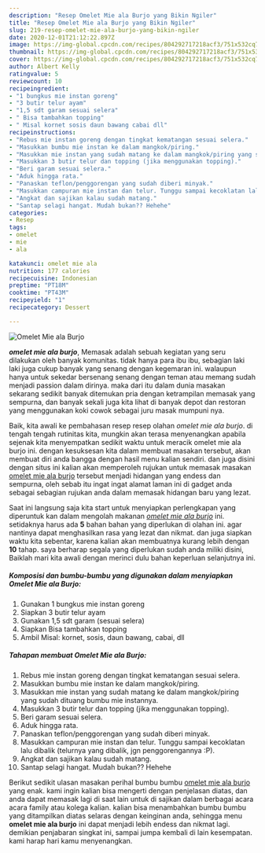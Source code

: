 ```yaml
---
description: "Resep Omelet Mie ala Burjo yang Bikin Ngiler"
title: "Resep Omelet Mie ala Burjo yang Bikin Ngiler"
slug: 219-resep-omelet-mie-ala-burjo-yang-bikin-ngiler
date: 2020-12-01T21:12:22.897Z
image: https://img-global.cpcdn.com/recipes/804292717218acf3/751x532cq70/omelet-mie-ala-burjo-foto-resep-utama.jpg
thumbnail: https://img-global.cpcdn.com/recipes/804292717218acf3/751x532cq70/omelet-mie-ala-burjo-foto-resep-utama.jpg
cover: https://img-global.cpcdn.com/recipes/804292717218acf3/751x532cq70/omelet-mie-ala-burjo-foto-resep-utama.jpg
author: Albert Kelly
ratingvalue: 5
reviewcount: 10
recipeingredient:
- "1 bungkus mie instan goreng"
- "3 butir telur ayam"
- "1,5 sdt garam sesuai selera"
- " Bisa tambahkan topping"
- " Misal kornet sosis daun bawang cabai dll"
recipeinstructions:
- "Rebus mie instan goreng dengan tingkat kematangan sesuai selera."
- "Masukkan bumbu mie instan ke dalam mangkok/piring."
- "Masukkan mie instan yang sudah matang ke dalam mangkok/piring yang sudah dituang bumbu mie instannya."
- "Masukkan 3 butir telur dan topping (jika menggunakan topping)."
- "Beri garam sesuai selera."
- "Aduk hingga rata."
- "Panaskan teflon/penggorengan yang sudah diberi minyak."
- "Masukkan campuran mie instan dan telur. Tunggu sampai kecoklatan lalu dibalik (telurnya yang dibalik, jgn penggorengannya :P)."
- "Angkat dan sajikan kalau sudah matang."
- "Santap selagi hangat. Mudah bukan?? Hehehe"
categories:
- Resep
tags:
- omelet
- mie
- ala

katakunci: omelet mie ala 
nutrition: 177 calories
recipecuisine: Indonesian
preptime: "PT18M"
cooktime: "PT43M"
recipeyield: "1"
recipecategory: Dessert

---
```



![Omelet Mie ala Burjo](https://img-global.cpcdn.com/recipes/804292717218acf3/751x532cq70/omelet-mie-ala-burjo-foto-resep-utama.jpg)

<b><i>omelet mie ala burjo</i></b>, Memasak adalah sebuah kegiatan yang seru dilakukan oleh banyak komunitas. tidak hanya para ibu ibu, sebagian laki laki juga cukup banyak yang senang dengan kegemaran ini. walaupun hanya untuk sekedar bersenang senang dengan teman atau memang sudah menjadi passion dalam dirinya. maka dari itu dalam dunia masakan sekarang sedikit banyak ditemukan pria dengan ketrampilan memasak yang sempurna, dan banyak sekali juga kita lihat di banyak depot dan restoran yang menggunakan koki cowok sebagai juru masak mumpuni nya.

Baik, kita awali ke pembahasan resep resep olahan <i>omelet mie ala burjo</i>. di tengah tengah rutinitas kita, mungkin akan terasa menyenangkan apabila sejenak kita menyempatkan sedikit waktu untuk meracik omelet mie ala burjo ini. dengan kesuksesan kita dalam membuat masakan tersebut, akan membuat diri anda bangga dengan hasil menu kalian sendiri. dan juga disini dengan situs ini kalian akan memperoleh rujukan untuk memasak masakan <u>omelet mie ala burjo</u> tersebut menjadi hidangan yang endess dan sempurna, oleh sebab itu ingat ingat alamat laman ini di gadget anda sebagai sebagian rujukan anda dalam memasak hidangan baru yang lezat.




Saat ini langsung saja kita start untuk menyiapkan perlengkapan yang diperuntuk kan dalam mengolah makanan <u><i>omelet mie ala burjo</i></u> ini. setidaknya harus ada <b>5</b> bahan bahan yang diperlukan di olahan ini. agar nantinya dapat menghasilkan rasa yang lezat dan nikmat. dan juga siapkan waktu kita sebentar, karena kalian akan membuatnya kurang lebih dengan <b>10</b> tahap. saya berharap segala yang diperlukan sudah anda miliki disini, Baiklah mari kita awali dengan merinci dulu bahan keperluan selanjutnya ini.

<!--inarticleads1-->

##### Komposisi dan bumbu-bumbu yang digunakan dalam menyiapkan Omelet Mie ala Burjo:

1. Gunakan 1 bungkus mie instan goreng
1. Siapkan 3 butir telur ayam
1. Gunakan 1,5 sdt garam (sesuai selera)
1. Siapkan  Bisa tambahkan topping
1. Ambil  Misal: kornet, sosis, daun bawang, cabai, dll




<!--inarticleads2-->

##### Tahapan membuat Omelet Mie ala Burjo:

1. Rebus mie instan goreng dengan tingkat kematangan sesuai selera.
1. Masukkan bumbu mie instan ke dalam mangkok/piring.
1. Masukkan mie instan yang sudah matang ke dalam mangkok/piring yang sudah dituang bumbu mie instannya.
1. Masukkan 3 butir telur dan topping (jika menggunakan topping).
1. Beri garam sesuai selera.
1. Aduk hingga rata.
1. Panaskan teflon/penggorengan yang sudah diberi minyak.
1. Masukkan campuran mie instan dan telur. Tunggu sampai kecoklatan lalu dibalik (telurnya yang dibalik, jgn penggorengannya :P).
1. Angkat dan sajikan kalau sudah matang.
1. Santap selagi hangat. Mudah bukan?? Hehehe




Berikut sedikit ulasan masakan perihal bumbu bumbu <u>omelet mie ala burjo</u> yang enak. kami ingin kalian bisa mengerti dengan penjelasan diatas, dan anda dapat memasak lagi di saat lain untuk di sajikan dalam berbagai acara acara family atau kolega kalian. kalian bisa menambahkan bumbu bumbu yang ditampilkan diatas selaras dengan keinginan anda, sehingga menu <b>omelet mie ala burjo</b> ini dapat menjadi lebih endess dan nikmat lagi. demikian penjabaran singkat ini, sampai jumpa kembali di lain kesempatan. kami harap hari kamu menyenangkan.
